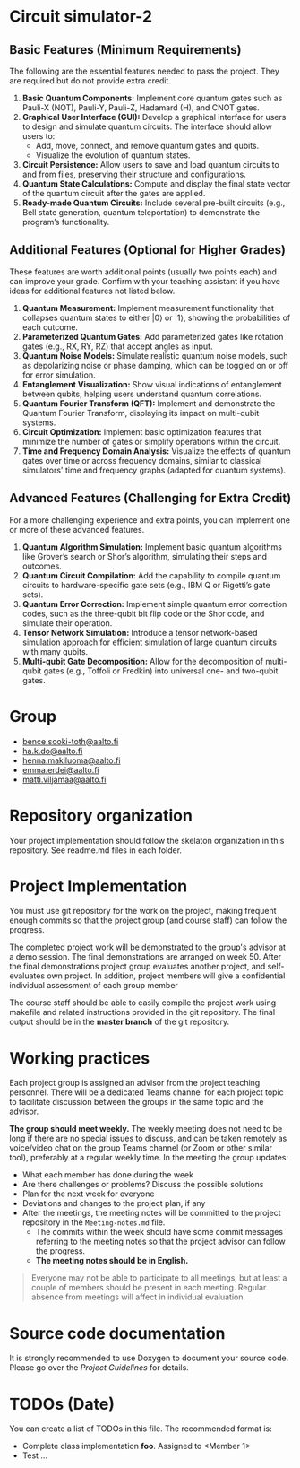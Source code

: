 # Circuit simulator-2

## Basic Features (Minimum Requirements)
The following are the essential features needed to pass the project. They are required but do not provide extra credit.


1. **Basic Quantum Components:** Implement core quantum gates such as Pauli-X (NOT), Pauli-Y, Pauli-Z, Hadamard (H), and CNOT gates.
2. **Graphical User Interface (GUI):** Develop a graphical interface for users to design and simulate quantum circuits. The interface should allow users to:
    - Add, move, connect, and remove quantum gates and qubits.
    - Visualize the evolution of quantum states.
3. **Circuit Persistence:** Allow users to save and load quantum circuits to and from files, preserving their structure and configurations.
4. **Quantum State Calculations:** Compute and display the final state vector of the quantum circuit after the gates are applied.
5. **Ready-made Quantum Circuits:** Include several pre-built circuits (e.g., Bell state generation, quantum teleportation) to demonstrate the program’s functionality.

## Additional Features (Optional for Higher Grades)
These features are worth additional points (usually two points each) and can improve your grade. Confirm with your teaching assistant if you have ideas for additional features not listed below.

1. **Quantum Measurement:** Implement measurement functionality that collapses quantum states to either |0⟩ or |1⟩, showing the probabilities of each outcome.
2. **Parameterized Quantum Gates:** Add parameterized gates like rotation gates (e.g., RX, RY, RZ) that accept angles as input.
3. **Quantum Noise Models:** Simulate realistic quantum noise models, such as depolarizing noise or phase damping, which can be toggled on or off for error simulation.
4. **Entanglement Visualization:** Show visual indications of entanglement between qubits, helping users understand quantum correlations.
5. **Quantum Fourier Transform (QFT):** Implement and demonstrate the Quantum Fourier Transform, displaying its impact on multi-qubit systems.
6. **Circuit Optimization:** Implement basic optimization features that minimize the number of gates or simplify operations within the circuit.
7. **Time and Frequency Domain Analysis:** Visualize the effects of quantum gates over time or across frequency domains, similar to classical simulators' time and frequency graphs (adapted for quantum systems).

## Advanced Features (Challenging for Extra Credit)
For a more challenging experience and extra points, you can implement one or more of these advanced features.

1. **Quantum Algorithm Simulation:** Implement basic quantum algorithms like Grover’s search or Shor’s algorithm, simulating their steps and outcomes.
2. **Quantum Circuit Compilation:** Add the capability to compile quantum circuits to hardware-specific gate sets (e.g., IBM Q or Rigetti’s gate sets).
3. **Quantum Error Correction:** Implement simple quantum error correction codes, such as the three-qubit bit flip code or the Shor code, and simulate their operation.
4. **Tensor Network Simulation:** Introduce a tensor network-based simulation approach for efficient simulation of large quantum circuits with many qubits.
5. **Multi-qubit Gate Decomposition:** Allow for the decomposition of multi-qubit gates (e.g., Toffoli or Fredkin) into universal one- and two-qubit gates.

# Group
- bence.sooki-toth@aalto.fi
- ha.k.do@aalto.fi
- henna.makiluoma@aalto.fi
- emma.erdei@aalto.fi
- matti.viljamaa@aalto.fi

# Repository organization
Your project implementation should follow the skelaton organization in this repository.
See readme.md files in each folder.

# Project Implementation 
You must use git repository for the work on the project, making frequent enough commits so 
that the project group (and course staff) can follow the progress.

The completed project work will be demonstrated to the group's advisor at a demo session. 
The final demonstrations are arranged on week 50. After the final demonstrations project group 
evaluates another project, and self-evaluates own project. In addition, project members will 
give a confidential individual assessment of each group member

The course staff should be able to easily compile the project work using makefile and related 
instructions provided in the git repository. The final output should be in the **master branch** of the git repository.

# Working practices
Each project group is assigned an advisor from the project teaching personnel. 
There will be a dedicated Teams channel for each project topic to facilitate discussion between 
the groups in the same topic and the advisor. 

**The group should meet weekly.** The weekly meeting does not need to be long if there are no special issues 
to discuss, and can be taken remotely as voice/video chat on the group Teams channel (or Zoom or other similar tool), 
preferably at a regular weekly time. In the meeting the group updates:

- What each member has done during the week
- Are there challenges or problems? Discuss the possible solutions
- Plan for the next week for everyone
- Deviations and changes to the project plan, if any
- After the meetings, the meeting notes will be committed to the project repository in the `Meeting-notes.md` file. 
    * The commits within the week should have some commit messages referring to the meeting notes so 
      that the project advisor can follow the progress.  
    * **The meeting notes should be in English.**

> Everyone may not be able to participate to all meetings, but at least a couple of members should be present in each meeting. 
> Regular absence from meetings will affect in individual evaluation.

# Source code documentation
It is strongly recommended to use Doxygen to document your source code.
Please go over the *Project Guidelines* for details.

# TODOs (Date)
You can create a list of TODOs in this file.
The recommended format is:
- Complete class implementation **foo**. Assigned to \<Member 1\>
- Test ...